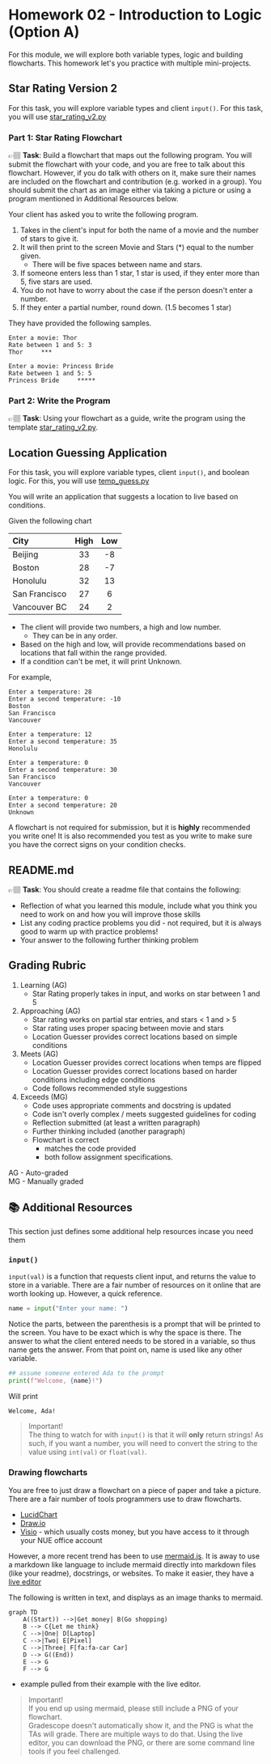 # Homework 02 - Introduction to Logic (Option A)

For this module, we will explore both variable types, logic and building flowcharts. This homework let's you practice with multiple mini-projects.

## Star Rating Version 2

For this task, you will explore variable types and client `input()`.  For this task, you will use [star_rating_v2.py](../star_rating_v2.py)

### Part 1: Star Rating  Flowchart

👉🏽 **Task**:  Build a flowchart that maps out the following program. You will submit the flowchart with your code, and you are free to talk about this flowchart. 
However, if you do talk with others on it, make sure their names are included on the flowchart and contribution (e.g. worked in a group).
You should submit the chart as an image either via taking a picture or using a program mentioned in Additional Resources below. 

Your client has asked you to write the following program.

1. Takes in the client's input for both the name of a movie and the number of stars to give it.
2. It will then print to the screen Movie and Stars (*) equal to the number given. 
   * There will be five spaces between name and stars.
3. If someone enters less than 1 star, 1 star is used, if they enter more than 5, five stars are used. 
4. You do not have to worry about the case if the person doesn't enter a number.
5. If they enter a partial number, round down.  (1.5 becomes 1 star)

They have provided the following samples.

```text
Enter a movie: Thor
Rate between 1 and 5: 3
Thor     ***
```

```text
Enter a movie: Princess Bride
Rate between 1 and 5: 5
Princess Bride     *****
```

### Part 2: Write the Program

👉🏽 **Task**: Using your flowchart as a guide, write the program using the template [star_rating_v2.py](../star_rating_v2.py).



## Location Guessing Application

For this task, you will explore variable types, client `input()`, and boolean logic. For this, you will use [temp_guess.py](../temp_guess.py)

You will write an application that suggests a location to live based on conditions.

Given the following chart

| City | High | Low |
| :-- | :--: | :--: |
| Beijing | 33 | -8 |
| Boston | 28 | -7 |
| Honolulu | 32 | 13 |
| San Francisco | 27 | 6 |
| Vancouver BC| 24  | 2 |

* The client will provide two numbers, a high and low number. 
  * They can be in any order.
* Based on the high and low, will provide recommendations based on locations that fall within the range provided. 
* If a condition can't be met, it will print Unknown. 
 
For example, 
```text
Enter a temperature: 28
Enter a second temperature: -10
Boston
San Francisco
Vancouver
```

```text
Enter a temperature: 12
Enter a second temperature: 35
Honolulu
```

```text
Enter a temperature: 0
Enter a second temperature: 30
San Francisco
Vancouver
```

```text
Enter a temperature: 0
Enter a second temperature: 20
Unknown
```


A flowchart is not required for submission, but it is **highly** recommended you write one! It is also recommended you test as you write to make sure you have the correct signs on your condition checks. 


## README.md

👉🏽 **Task**: You should create a readme file that contains the following:

* Reflection of what you learned this module, include what you think you need to work on and how you will improve those skills
* List any coding practice problems you did  - not required, but it is always good to warm up with practice problems! 
* Your answer to the following further thinking problem 





## Grading Rubric

1. Learning (AG)
   * Star Rating properly takes in input, and works on star between 1 and 5
2. Approaching  (AG)
   * Star rating works on partial star entries, and stars < 1 and > 5
   * Star rating uses proper spacing between movie and stars 
   * Location Guesser provides correct locations based on simple conditions
3. Meets  (AG)
   * Location Guesser provides correct locations when temps are flipped
   * Location Guesser provides correct locations based on harder conditions including edge conditions
   * Code follows recommended style suggestions
4. Exceeds  (MG)
   * Code uses appropriate comments and docstring is updated
   * Code isn't overly complex / meets suggested guidelines for coding
   * Reflection submitted (at least a written paragraph)
   * Further thinking included (another paragraph)
   * Flowchart is correct
     * matches the code provided 
     * both follow assignment specifications. 


AG - Auto-graded  
MG - Manually graded


## 📚 Additional Resources

This section just defines some additional help resources incase you need them

### `input()` 
`input(val)` is a function that requests client input, and returns the value to store in a variable. There are a fair number of resources on it online that are worth looking up. However, a quick reference.

```python
name = input("Enter your name: ")  
```
Notice the parts, between the parenthesis is a prompt that will be printed to the screen. You have to be exact which is why the space is there. The answer to what the client entered needs to be stored in a variable, so thus name gets the answer. From that point on, name is used like any other variable.

```python
## assume someone entered Ada to the prompt
print(f"Welcome, {name}!")
```
Will print 
```text
Welcome, Ada!
```
>Important!  
The thing to watch for with `input()` is that it will **only** return strings! As such, if you want a number, you will need to convert the string to the value using `int(val)` or `float(val)`.


### Drawing flowcharts

You are free to just draw a flowchart on a piece of paper and take a picture. There are a fair number of tools programmers use to draw flowcharts. 

* [LucidChart](https://www.lucidchart.com/) 
* [Draw.io](https://www.draw.io)
* [Visio](https://www.office.com/launch/visio) - which usually costs money, but you have access to it through your NUE office account

However, a more recent trend has been to use [mermaid.js](https://mermaid.js.org/intro/). It is away to use a markdown like language to include mermaid directly into markdown files (like your readme), docstrings, or websites. To make it easier, they have a [live editor](https://mermaid.live/edit)

The following is written in text, and displays as an image thanks to mermaid.

```mermaid
graph TD
    A((Start)) -->|Get money| B(Go shopping)
    B --> C{Let me think}
    C -->|One| D[Laptop]
    C -->|Two| E[Pixel]
    C -->|Three| F[fa:fa-car Car]
    D --> G((End))
    E --> G
    F --> G
```
* example pulled from their example with the live editor. 

> Important!  
> If you end up using mermaid, please still include a PNG of your flowchart.   
> Gradescope doesn't automatically show it, and the PNG is what the TAs will grade. There are multiple ways to do that. 
> Using the live editor, you can download the PNG, or there are some command line tools if you feel challenged. 
> 
